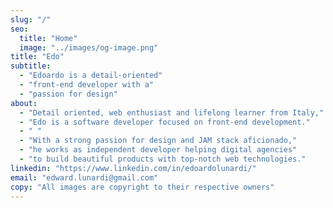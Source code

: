 ```yaml
---
slug: "/"
seo:
  title: "Home"
  image: "../images/og-image.png"
title: "Edo"
subtitle:
  - "Edoardo is a detail-oriented"
  - "front-end developer with a"
  - "passion for design"
about:
  - "Detail oriented, web enthusiast and lifelong learner from Italy,"
  - "Edo is a software developer focused on front-end development."
  - " "
  - "With a strong passion for design and JAM stack aficionado,"
  - "he works as independent developer helping digital agencies"
  - "to build beautiful products with top-notch web technologies."
linkedin: "https://www.linkedin.com/in/edoardolunardi/"
email: "edward.lunardi@gmail.com"
copy: "All images are copyright to their respective owners"
---
```


